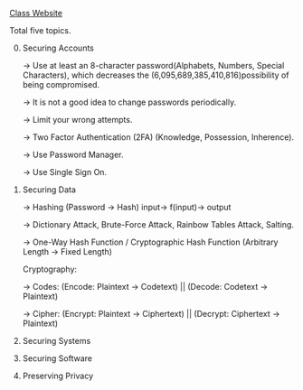 [Class Website](https://cs50.harvard.edu/cybersecurity/2023/)

Total five topics.

0. Securing Accounts

   -> Use at least an 8-character password(Alphabets, Numbers, Special Characters), which decreases the (6,095,689,385,410,816)possibility of being compromised.

   -> It is not a good idea to change passwords periodically.

   -> Limit your wrong attempts.

   -> Two Factor Authentication (2FA) (Knowledge, Possession, Inherence).

   -> Use Password Manager.

   -> Use Single Sign On.

1. Securing Data

   -> Hashing (Password -> Hash) input→ f(input)→ output

   -> Dictionary Attack, Brute-Force Attack, Rainbow Tables Attack, Salting.     

   -> One-Way Hash Function / Cryptographic Hash Function (Arbitrary Length -> Fixed Length)

   Cryptography:

    -> Codes: (Encode: Plaintext -> Codetext) || (Decode: Codetext -> Plaintext)

    -> Cipher: (Encrypt: Plaintext -> Ciphertext) || (Decrypt: Ciphertext -> Plaintext)
      

         
3. Securing Systems
4. Securing Software
5. Preserving Privacy
